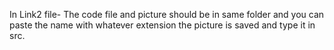 In Link2 file- The code file and picture should be in same folder and you can paste the name with whatever extension the picture is saved and type it in src.

